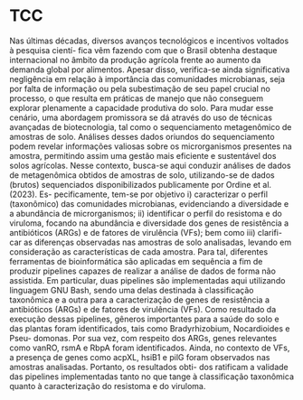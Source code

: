 # TCC

Nas últimas décadas, diversos avanços tecnológicos e incentivos voltados à pesquisa cientí-
fica vêm fazendo com que o Brasil obtenha destaque internacional no âmbito da produção
agrícola frente ao aumento da demanda global por alimentos. Apesar disso, verifica-se
ainda significativa negligência em relação à importância das comunidades microbianas,
seja por falta de informação ou pela subestimação de seu papel crucial no processo, o
que resulta em práticas de manejo que não conseguem explorar plenamente a capacidade
produtiva do solo. Para mudar esse cenário, uma abordagem promissora se dá através
do uso de técnicas avançadas de biotecnologia, tal como o sequenciamento metagenômico
de amostras de solo. Análises desses dados oriundos do sequenciamento podem revelar
informações valiosas sobre os microrganismos presentes na amostra, permitindo assim
uma gestão mais eficiente e sustentável dos solos agrícolas. Nesse contexto, busca-se aqui
conduzir análises de dados de metagenômica obtidos de amostras de solo, utilizando-se de
dados (brutos) sequenciados disponibilizados publicamente por Ordine et al. (2023). Es-
pecificamente, tem-se por objetivo i) caracterizar o perfil (taxonômico) das comunidades
microbianas, evidenciando a diversidade e a abundância de microrganismos; ii) identificar
o perfil do resistoma e do viruloma, focando na abundância e diversidade dos genes de
resistência a antibióticos (ARGs) e de fatores de virulência (VFs); bem como iii) clarifi-
car as diferenças observadas nas amostras de solo analisadas, levando em consideração as
características de cada amostra. Para tal, diferentes ferramentas de bioinformática são
aplicadas em sequência a fim de produzir pipelines capazes de realizar a análise de dados
de forma não assistida. Em particular, duas pipelines são implementadas aqui utilizando
linguagem GNU Bash, sendo uma delas destinada à classificação taxonômica e a outra para
a caracterização de genes de resistência a antibióticos (ARGs) e de fatores de virulência
(VFs). Como resultado da execução dessas pipelines, gêneros importantes para a saúde
do solo e das plantas foram identificados, tais como Bradyrhizobium, Nocardioides e Pseu-
domonas. Por sua vez, com respeito dos ARGs, genes relevantes como vanRO, rsmA e
RbpA foram identificados. Ainda, no contexto de VFs, a presença de genes como acpXL,
hsiB1 e pilG foram observados nas amostras analisadas. Portanto, os resultados obti-
dos ratificam a validade das pipelines implementadas tanto no que tange à classificação
taxonômica quanto à caracterização do resistoma e do viruloma.

